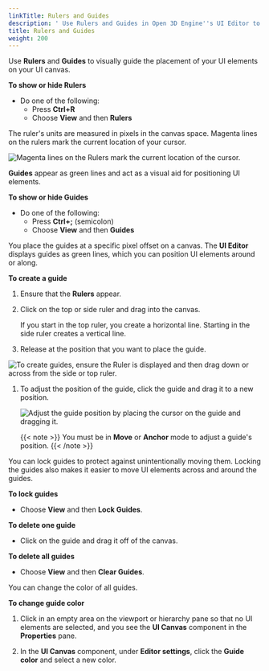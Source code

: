 ```yaml
---
linkTitle: Rulers and Guides
description: ' Use Rulers and Guides in Open 3D Engine''s UI Editor to visually guide the placement of game UI elements on your UI canvas. '
title: Rulers and Guides
weight: 200
---
```


Use **Rulers** and **Guides** to visually guide the placement of your UI elements on your UI canvas.

**To show or hide Rulers**
+ Do one of the following:
  + Press **Ctrl+R**
  + Choose **View** and then **Rulers**

The ruler's units are measured in pixels in the canvas space. Magenta lines on the rulers mark the current location of your cursor.

![Magenta lines on the Rulers mark the current location of the cursor.](/images/user-guide/interactivity/user-interface/editor/ui-editor-rulers-guides-magenta.png)

**Guides** appear as green lines and act as a visual aid for positioning UI elements.

**To show or hide **Guides****
+ Do one of the following:
  + Press **Ctrl+;** (semicolon)
  + Choose **View** and then **Guides**

You place the guides at a specific pixel offset on a canvas. The **UI Editor** displays guides as green lines, which you can position UI elements around or along.

**To create a guide**

1. Ensure that the **Rulers** appear.

1. Click on the top or side ruler and drag into the canvas.

   If you start in the top ruler, you create a horizontal line. Starting in the side ruler creates a vertical line.

1. Release at the position that you want to place the guide.

![To create guides, ensure the Ruler is displayed and then drag down or across from the side or top ruler.](/images/user-guide/interactivity/user-interface/editor/ui-editor-rulers-guides-creating-gif.gif)

1. To adjust the position of the guide, click the guide and drag it to a new position.

    ![Adjust the guide position by placing the cursor on the guide and dragging it.](/images/user-guide/interactivity/user-interface/editor/ui-editor-rulers-guides-adjust.png)

    {{< note >}}
You must be in **Move** or **Anchor** mode to adjust a guide's position.
{{< /note >}}

You can lock guides to protect against unintentionally moving them. Locking the guides also makes it easier to move UI elements across and around the guides.

**To lock guides**
+ Choose **View** and then **Lock Guides**.

**To delete one guide**
+ Click on the guide and drag it off of the canvas.

**To delete all guides**
+ Choose **View** and then **Clear Guides**.

You can change the color of all guides.

**To change guide color**

1. Click in an empty area on the viewport or hierarchy pane so that no UI elements are selected, and you see the **UI Canvas** component in the **Properties** pane.

1. In the **UI Canvas** component, under **Editor settings**, click the **Guide color** and select a new color.
